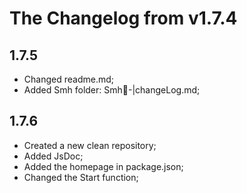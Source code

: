 # The Changelog from v1.7.4

## 1.7.5
* Changed readme.md;
* Added Smh folder: Smh📁-|changeLog.md;

## 1.7.6
* Created a new clean repository;
* Added JsDoc;
* Added the homepage in package.json;
* Changed the Start function;